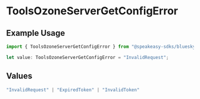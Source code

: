 # ToolsOzoneServerGetConfigError

## Example Usage

```typescript
import { ToolsOzoneServerGetConfigError } from "@speakeasy-sdks/bluesky/models/errors";

let value: ToolsOzoneServerGetConfigError = "InvalidRequest";
```

## Values

```typescript
"InvalidRequest" | "ExpiredToken" | "InvalidToken"
```